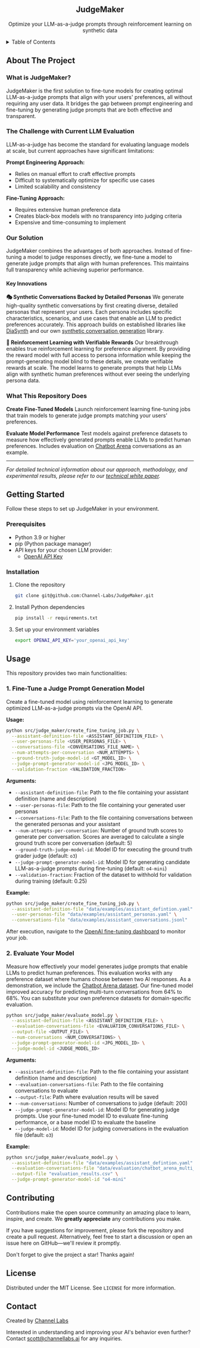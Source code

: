 <!-- PROJECT LOGO -->
<br />
<div align="center">

<h2 align="center">JudgeMaker</h3>

  <p align="center">
Optimize your LLM-as-a-judge prompts through reinforcement learning on synthetic data
    <br />
  </p>
</div>

<!-- TABLE OF CONTENTS -->
<details>
  <summary>Table of Contents</summary>
  <ol>
    <li>
      <a href="#about-the-project">About The Project</a>
    </li>
    <li>
      <a href="#getting-started">Getting Started</a>
      <ul>
        <li><a href="#prerequisites">Prerequisites</a></li>
        <li><a href="#installation">Installation</a></li>
      </ul>
    </li>
    <li><a href="#usage">Usage</a></li>
    <li><a href="#contributing">Contributing</a></li>
    <li><a href="#license">License</a></li>
    <li><a href="#contact">Contact</a></li>
  </ol>
</details>


<!-- ABOUT THE PROJECT -->
## About The Project

### What is JudgeMaker?

JudgeMaker is the first solution to fine-tune models for creating optimal LLM-as-a-judge prompts that align with your users' preferences, all without requiring any user data. It bridges the gap between prompt engineering and fine-tuning by generating judge prompts that are both effective and transparent.

### The Challenge with Current LLM Evaluation

LLM-as-a-judge has become the standard for evaluating language models at scale, but current approaches have significant limitations:

**Prompt Engineering Approach:**
- Relies on manual effort to craft effective prompts
- Difficult to systematically optimize for specific use cases
- Limited scalability and consistency

**Fine-Tuning Approach:**
- Requires extensive human preference data
- Creates black-box models with no transparency into judging criteria
- Expensive and time-consuming to implement

### Our Solution

JudgeMaker combines the advantages of both approaches. Instead of fine-tuning a model to judge responses directly, we fine-tune a model to generate judge prompts that align with human preferences. This maintains full transparency while achieving superior performance.

#### Key Innovations

**🎭 Synthetic Conversations Backed by Detailed Personas**
We generate high-quality synthetic conversations by first creating diverse, detailed personas that represent your users. Each persona includes specific characteristics, scenarios, and use cases that enable an LLM to predict preferences accurately. This approach builds on established libraries like [DiaSynth](https://github.com/ntuspeechlab/DiaSynth) and our own [synthetic conversation generation](https://github.com/Channel-Labs/synthetic-conversation-generation) library.

**🔄 Reinforcement Learning with Verifiable Rewards**
Our breakthrough enables true reinforcement learning for preference alignment. By providing the reward model with full access to persona information while keeping the prompt-generating model blind to these details, we create verifiable rewards at scale. The model learns to generate prompts that help LLMs align with synthetic human preferences without ever seeing the underlying persona data.

### What This Repository Does

**Create Fine-Tuned Models**
Launch reinforcement learning fine-tuning jobs that train models to generate judge prompts matching your users' preferences.

**Evaluate Model Performance**
Test models against preference datasets to measure how effectively generated prompts enable LLMs to predict human preferences. Includes evaluation on [Chatbot Arena](https://lmarena.ai/leaderboard) conversations as an example.

---

*For detailed technical information about our approach, methodology, and experimental results, please refer to our [technical white paper](XXXXX).*

<!-- GETTING STARTED -->
## Getting Started

Follow these steps to set up JudgeMaker in your environment.

### Prerequisites

* Python 3.9 or higher
* pip (Python package manager)
* API keys for your chosen LLM provider:
  - [OpenAI API Key](https://platform.openai.com/docs/overview)

### Installation

1. Clone the repository
   ```sh
   git clone git@github.com:Channel-Labs/JudgeMaker.git
   ```
2. Install Python dependencies
   ```sh
   pip install -r requirements.txt
   ```
3. Set up your environment variables
   ```sh
   export OPENAI_API_KEY='your_openai_api_key'
   ```

<!-- USAGE EXAMPLES -->
## Usage

This repository provides two main functionalities:

### 1. Fine-Tune a Judge Prompt Generation Model

Create a fine-tuned model using reinforcement learning to generate optimized LLM-as-a-judge prompts via the OpenAI API.

**Usage:**

```sh
python src/judge_maker/create_fine_tuning_job.py \
  --assistant-definition-file <ASSISTANT_DEFINITION_FILE> \
  --user-personas-file <USER_PERSONAS_FILE> \
  --conversations-file <CONVERSATIONS_FILE_NAME> \
  --num-attempts-per-conversation <NUM_ATTEMPTS> \
  --ground-truth-judge-model-id <GT_MODEL_ID> \
  --judge-prompt-generator-model-id <JPG_MODEL_ID> \
  --validation-fraction <VALIDATION_FRACTION>
```

**Arguments:**

- `--assistant-definition-file`: Path to the file containing your assistant definition (name and description)
- `--user-personas-file`: Path to the file containing your generated user personas
- `--conversations-file`: Path to the file containing conversations between the generated personas and your assistant
- `--num-attempts-per-conversation`: Number of ground truth scores to generate per conversation. Scores are averaged to calculate a single ground truth score per conversation (default: 5)
- `--ground-truth-judge-model-id`: Model ID for executing the ground truth grader judge (default: `o3`)
- `--judge-prompt-generator-model-id`: Model ID for generating candidate LLM-as-a-judge prompts during fine-tuning (default: `o4-mini`)
- `--validation-fraction`: Fraction of the dataset to withhold for validation during training (default: 0.25)

**Example:**

```sh
python src/judge_maker/create_fine_tuning_job.py \
  --assistant-definition-file "data/examples/assistant_defintion.yaml" \
  --user-personas-file "data/examples/assistant_personas.yaml" \
  --conversations-file "data/examples/assistant_conversations.jsonl"
```

After execution, navigate to the [OpenAI fine-tuning dashboard](https://platform.openai.com/finetune) to monitor your job.

### 2. Evaluate Your Model

Measure how effectively your model generates judge prompts that enable LLMs to predict human preferences. This evaluation works with any preference dataset where humans choose between two AI responses. As a demonstration, we include the [Chatbot Arena dataset](https://www.kaggle.com/competitions/lmsys-chatbot-arena/data). Our fine-tuned model improved accuracy for predicting multi-turn conversations from 64% to 68%. You can substitute your own preference datasets for domain-specific evaluation.

```sh
python src/judge_maker/evaluate_model.py \
  --assistant-definition-file <ASSISTANT_DEFINITION_FILE> \
  --evaluation-conversations-file <EVALUATION_CONVERSATIONS_FILE> \
  --output-file <OUTPUT_FILE> \
  --num-conversations <NUM_CONVERSATIONS> \
  --judge-prompt-generator-model-id <JPG_MODEL_ID> \
  --judge-model-id <JUDGE_MODEL_ID>
```

**Arguments:**

- `--assistant-definition-file`: Path to the file containing your assistant definition (name and description)
- `--evaluation-conversations-file`: Path to the file containing conversations to evaluate
- `--output-file`: Path where evaluation results will be saved
- `--num-conversations`: Number of conversations to judge (default: 200)
- `--judge-prompt-generator-model-id`: Model ID for generating judge prompts. Use your fine-tuned model ID to evaluate fine-tuning performance, or a base model ID to evaluate the baseline
- `--judge-model-id`: Model ID for judging conversations in the evaluation file (default: `o3`)

**Example:**

```sh
python src/judge_maker/evaluate_model.py \
  --assistant-definition-file "data/examples/assistant_defintion.yaml" \
  --evaluation-conversations-file "data/evaluation/chatbot_arena_multi_turn_conversations.csv" \
  --output-file "evaluation_results.csv" \
  --judge-prompt-generator-model-id "o4-mini" 
```

<!-- CONTRIBUTING -->
## Contributing

Contributions make the open source community an amazing place to learn, inspire, and create. We **greatly appreciate** any contributions you make.

If you have suggestions for improvement, please fork the repository and create a pull request. Alternatively, feel free to start a discussion or open an issue here on GitHub—we'll review it promptly.

Don't forget to give the project a star! Thanks again!

<!-- LICENSE -->
## License

Distributed under the MIT License. See `LICENSE` for more information.

<!-- CONTACT -->
## Contact

Created by [Channel Labs](https://channellabs.ai/)

Interested in understanding and improving your AI's behavior even further? Contact scott@channellabs.ai for any inquiries.
